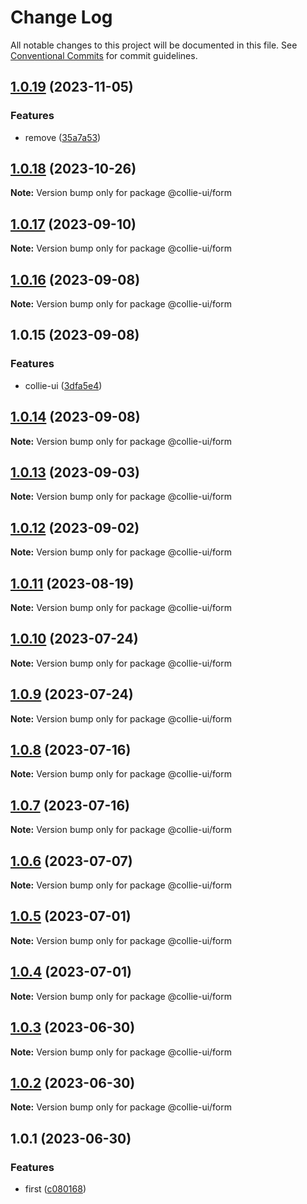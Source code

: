 # Change Log

All notable changes to this project will be documented in this file. See [Conventional Commits](https://conventionalcommits.org) for commit guidelines.

## [1.0.19](https://github.com/collie-ui/collie-ui/compare/@collie-ui/form@1.0.18...@collie-ui/form@1.0.19) (2023-11-05)

### Features

- remove ([35a7a53](https://github.com/collie-ui/collie-ui/commit/35a7a531845a08f99114a7d707c83c1e84d0d0e4))

## [1.0.18](https://github.com/collie-ui/collie-ui/compare/@collie-ui/form@1.0.17...@collie-ui/form@1.0.18) (2023-10-26)

**Note:** Version bump only for package @collie-ui/form

## [1.0.17](https://github.com/collie-ui/collie-ui/compare/@collie-ui/form@1.0.16...@collie-ui/form@1.0.17) (2023-09-10)

**Note:** Version bump only for package @collie-ui/form

## [1.0.16](https://github.com/collie-ui/collie-ui/compare/@collie-ui/form@1.0.15...@collie-ui/form@1.0.16) (2023-09-08)

**Note:** Version bump only for package @collie-ui/form

## 1.0.15 (2023-09-08)

### Features

- collie-ui ([3dfa5e4](https://github.com/collie-ui/collie-ui/commit/3dfa5e4eadca863919e9ffbb3dfb9ab726977c7e))

## [1.0.14](https://github.com/collie-ui/collie-ui/compare/@collie-ui/form@1.0.13...@collie-ui/form@1.0.14) (2023-09-08)

**Note:** Version bump only for package @collie-ui/form

## [1.0.13](https://github.com/collie-ui/collie-ui/compare/@collie-ui/form@1.0.12...@collie-ui/form@1.0.13) (2023-09-03)

**Note:** Version bump only for package @collie-ui/form

## [1.0.12](https://github.com/collie-ui/collie-ui/compare/@collie-ui/form@1.0.11...@collie-ui/form@1.0.12) (2023-09-02)

**Note:** Version bump only for package @collie-ui/form

## [1.0.11](https://github.com/collie-ui/collie-ui/compare/@collie-ui/form@1.0.10...@collie-ui/form@1.0.11) (2023-08-19)

**Note:** Version bump only for package @collie-ui/form

## [1.0.10](https://github.com/collie-ui/collie-ui/compare/@collie-ui/form@1.0.9...@collie-ui/form@1.0.10) (2023-07-24)

**Note:** Version bump only for package @collie-ui/form

## [1.0.9](https://github.com/collie-ui/collie-ui/compare/@collie-ui/form@1.0.8...@collie-ui/form@1.0.9) (2023-07-24)

**Note:** Version bump only for package @collie-ui/form

## [1.0.8](https://github.com/collie-ui/collie-ui/compare/@collie-ui/form@1.0.7...@collie-ui/form@1.0.8) (2023-07-16)

**Note:** Version bump only for package @collie-ui/form

## [1.0.7](https://github.com/collie-ui/collie-ui/compare/@collie-ui/form@1.0.6...@collie-ui/form@1.0.7) (2023-07-16)

**Note:** Version bump only for package @collie-ui/form

## [1.0.6](https://github.com/collie-ui/collie-ui/compare/@collie-ui/form@1.0.5...@collie-ui/form@1.0.6) (2023-07-07)

**Note:** Version bump only for package @collie-ui/form

## [1.0.5](https://github.com/collie-ui/collie-ui/compare/@collie-ui/form@1.0.4...@collie-ui/form@1.0.5) (2023-07-01)

**Note:** Version bump only for package @collie-ui/form

## [1.0.4](https://github.com/collie-ui/collie-ui/compare/@collie-ui/form@1.0.3...@collie-ui/form@1.0.4) (2023-07-01)

**Note:** Version bump only for package @collie-ui/form

## [1.0.3](https://github.com/collie-ui/collie-ui/compare/@collie-ui/form@1.0.1...@collie-ui/form@1.0.3) (2023-06-30)

**Note:** Version bump only for package @collie-ui/form

## [1.0.2](https://github.com/collie-ui/collie-ui/compare/@collie-ui/form@1.0.1...@collie-ui/form@1.0.2) (2023-06-30)

**Note:** Version bump only for package @collie-ui/form

## 1.0.1 (2023-06-30)

### Features

- first ([c080168](https://github.com/collie-ui/collie-ui/commit/c08016812d92193e95c9600e6121a9e57c6a9165))
